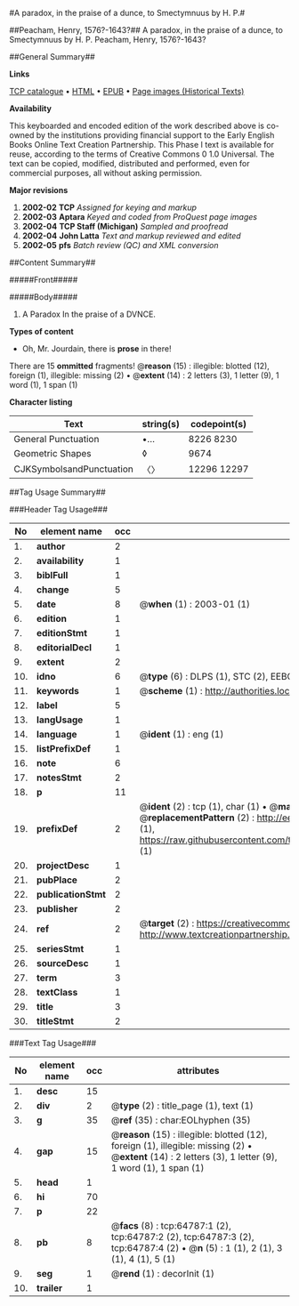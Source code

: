 #A paradox, in the praise of a dunce, to Smectymnuus by H. P.#

##Peacham, Henry, 1576?-1643?##
A paradox, in the praise of a dunce, to Smectymnuus by H. P.
Peacham, Henry, 1576?-1643?

##General Summary##

**Links**

[TCP catalogue](http://www.ota.ox.ac.uk/tcp/)  • 
[HTML](http://tei.it.ox.ac.uk/tcp/Texts-HTML/free/A56/A56778.html)  • 
[EPUB](http://tei.it.ox.ac.uk/tcp/Texts-EPUB/free/A56/A56778.epub) • 
[Page images (Historical Texts)](https://data.historicaltexts.jisc.ac.uk/view?pubId=eebo-12631602e&pageId=eebo-12631602e-64787-1)

**Availability**

This keyboarded and encoded edition of the
	       work described above is co-owned by the institutions
	       providing financial support to the Early English Books
	       Online Text Creation Partnership. This Phase I text is
	       available for reuse, according to the terms of Creative
	       Commons 0 1.0 Universal. The text can be copied,
	       modified, distributed and performed, even for
	       commercial purposes, all without asking permission.

**Major revisions**

1. __2002-02__ __TCP__ *Assigned for keying and markup*
1. __2002-03__ __Aptara__ *Keyed and coded from ProQuest page images*
1. __2002-04__ __TCP Staff (Michigan)__ *Sampled and proofread*
1. __2002-04__ __John Latta__ *Text and markup reviewed and edited*
1. __2002-05__ __pfs__ *Batch review (QC) and XML conversion*

##Content Summary##

#####Front#####

#####Body#####

1. A Paradox
In the praise of a DVNCE.

**Types of content**

  * Oh, Mr. Jourdain, there is **prose** in there!

There are 15 **ommitted** fragments! 
 @__reason__ (15) : illegible: blotted (12), foreign (1), illegible: missing (2)  •  @__extent__ (14) : 2 letters (3), 1 letter (9), 1 word (1), 1 span (1)

**Character listing**


|Text|string(s)|codepoint(s)|
|---|---|---|
|General Punctuation|•…|8226 8230|
|Geometric Shapes|◊|9674|
|CJKSymbolsandPunctuation|〈〉|12296 12297|

##Tag Usage Summary##

###Header Tag Usage###

|No|element name|occ|attributes|
|---|---|---|---|
|1.|__author__|2||
|2.|__availability__|1||
|3.|__biblFull__|1||
|4.|__change__|5||
|5.|__date__|8| @__when__ (1) : 2003-01 (1)|
|6.|__edition__|1||
|7.|__editionStmt__|1||
|8.|__editorialDecl__|1||
|9.|__extent__|2||
|10.|__idno__|6| @__type__ (6) : DLPS (1), STC (2), EEBO-CITATION (1), OCLC (1), VID (1)|
|11.|__keywords__|1| @__scheme__ (1) : http://authorities.loc.gov/ (1)|
|12.|__label__|5||
|13.|__langUsage__|1||
|14.|__language__|1| @__ident__ (1) : eng (1)|
|15.|__listPrefixDef__|1||
|16.|__note__|6||
|17.|__notesStmt__|2||
|18.|__p__|11||
|19.|__prefixDef__|2| @__ident__ (2) : tcp (1), char (1)  •  @__matchPattern__ (2) : ([0-9\-]+):([0-9IVX]+) (1), (.+) (1)  •  @__replacementPattern__ (2) : http://eebo.chadwyck.com/downloadtiff?vid=$1&page=$2 (1), https://raw.githubusercontent.com/textcreationpartnership/Texts/master/tcpchars.xml#$1 (1)|
|20.|__projectDesc__|1||
|21.|__pubPlace__|2||
|22.|__publicationStmt__|2||
|23.|__publisher__|2||
|24.|__ref__|2| @__target__ (2) : https://creativecommons.org/publicdomain/zero/1.0/ (1), http://www.textcreationpartnership.org/docs/. (1)|
|25.|__seriesStmt__|1||
|26.|__sourceDesc__|1||
|27.|__term__|3||
|28.|__textClass__|1||
|29.|__title__|3||
|30.|__titleStmt__|2||


###Text Tag Usage###

|No|element name|occ|attributes|
|---|---|---|---|
|1.|__desc__|15||
|2.|__div__|2| @__type__ (2) : title_page (1), text (1)|
|3.|__g__|35| @__ref__ (35) : char:EOLhyphen (35)|
|4.|__gap__|15| @__reason__ (15) : illegible: blotted (12), foreign (1), illegible: missing (2)  •  @__extent__ (14) : 2 letters (3), 1 letter (9), 1 word (1), 1 span (1)|
|5.|__head__|1||
|6.|__hi__|70||
|7.|__p__|22||
|8.|__pb__|8| @__facs__ (8) : tcp:64787:1 (2), tcp:64787:2 (2), tcp:64787:3 (2), tcp:64787:4 (2)  •  @__n__ (5) : 1 (1), 2 (1), 3 (1), 4 (1), 5 (1)|
|9.|__seg__|1| @__rend__ (1) : decorInit (1)|
|10.|__trailer__|1||
